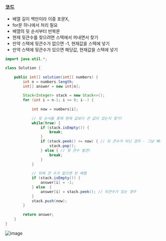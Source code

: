 ### 코드

- 배열 길이 백만이라 이중 포문X,
- for문 하나에서 처리 필요
- 배열의 뒷 순서부터 반복문
- 현재 뒷큰수를 찾으려면 스택에서 꺼내면서 찾기
- 만약 스택에 뒷큰수가 없으면 -1, 현재값을 스택에 넣기
- 만약 스택에 뒷큰수가 있으면 해당값, 현재값을 스택에 넣기

```java
import java.util.*;

class Solution {
    
    public int[] solution(int[] numbers) {
        int n = numbers.length;
        int[] answer = new int[n];
        
        Stack<Integer> stack = new Stack<>();
        for (int i = n-1; i >= 0; i--) {
        
            int now = numbers[i];
            
            // 뒷 순서들 중에 현재 값보다 큰 값이 있는지 찾기!
            while(true) {
                if (stack.isEmpty()) {
                    break;
                }
                if (stack.peek() <= now) { // 뒤 큰수가 아닌 경우 - 그냥 빼기
                    stack.pop(); 
                } else { // 뒷 큰수 발견!
                    break;
                }
            }
            
            // 뒤에 큰 수가 없으면 빈 배열
            if (stack.isEmpty()) {
                answer[i] = -1;
            } else  {
                answer[i] = stack.peek(); // 뒤큰수가 있는 경우
            }
            stack.push(now);
        }
    
        return answer;
    }
}
```


![image](https://github.com/Morning-Algorithm-Study-2023/Algorithm/assets/77563814/c9a0404e-7a2a-4b7f-a4ca-8f28b5850c39)
